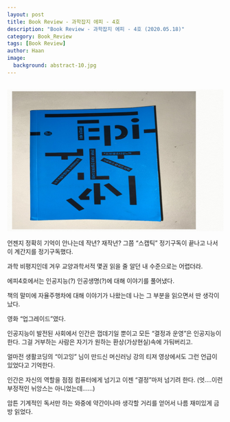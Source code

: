 ```yaml
---
layout: post
title: Book Review - 과학잡지 에피 - 4호
description: "Book Review - 과학잡지 에피 - 4호 (2020.05.18)" 
category: Book_Review
tags: [Book Review]
author: Haan
image:
  background: abstract-10.jpg
---
```

<br/>

<img src="/assets/img/BR_190518_에피.jpg">

언젠지 정확히 기억이 안나는데 작년? 재작년? 그쯤 “스캡틱” 정기구독이 끝나고 나서 이 계간지를 정기구독했다. 

과학 비평지인데 겨우 교양과학서적 몇권 읽을 줄 알던 내 수준으로는 어렵더라. 

에피4호에서는 인공지능(?) 인공생명(?)에 대해 이야기를 풀어냈다. 

책의 말미에 자율주행차에 대해 이야기가 나왔는데 나는 그 부분을 읽으면서 딴 생각이 났다. 

영화 “업그레이드”였다. 

인공지능이 발전된 사회에서 인간은 껍데기일 뿐이고 모든 “결정과 운영”은 인공지능이 한다. 그걸 거부하는 사람은 자기가 원하는 환상(가상현실)속에 가둬버리고. 

얼마전 생활코딩의 “이고잉” 님이 만드신 머신러닝 강의 티져 영상에서도 그런 언급이 있었다고 기억한다. 

인간은 자신의 역할을 점점 컴퓨터에게 넘기고 이젠 “결정”마저 넘기려 한다. (엇....이런 부정적인 뉘앙스는 아니었는데......) 

암튼 기계적인 독서만 하는 와중에 약간이나마 생각할 거리를 얻어서 나름 재미있게 금방 읽었다. 
